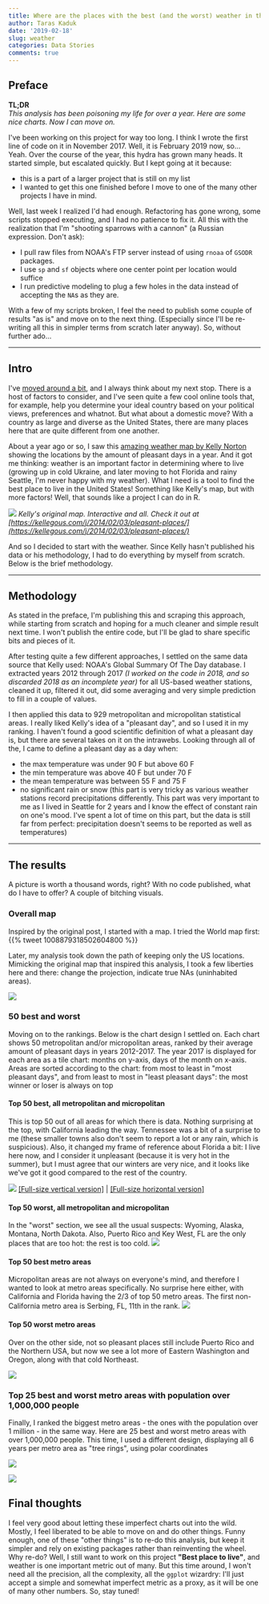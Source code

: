 ```yaml
---
title: Where are the places with the best (and the worst) weather in the United States
author: Taras Kaduk
date: '2019-02-18'
slug: weather
categories: Data Stories
comments: true
---
```


## Preface

**TL;DR**
<br>
*This analysis has been poisoning my life for over a year. Here are some nice charts. Now I can move on.*

I've been working on this project for way too long. I think I wrote the first line of code on it in November 2017. Well, it is February 2019 now, so... Yeah.
Over the course of the year, this hydra has grown many heads. It started simple, but escalated quickly. But I kept going at it because:

- this is a part of a larger project that is still on my list
- I wanted to get this one finished before I move to one of the many other projects I have in mind.

Well, last week I realized I'd had enough. Refactoring has gone wrong, some scripts stopped executing, and I had no patience to fix it. All this with the realization that I'm "shooting sparrows with a cannon" (a Russian expression. Don't ask): 

- I pull raw files from NOAA's FTP server instead of using `rnoaa` of `GSODR` packages.
- I use `sp` and `sf` objects where one center point per location would suffice
- I run predictive modeling to plug a few holes in the data instead of accepting the `NA`s as they are.

With a few of my scripts broken, I feel the need to publish some couple of results "as is" and move on to the next thing. (Especially since I'll be re-writing all this in simpler terms from scratch later anyway).
So, without further ado...

---

## Intro
I've [moved around a bit](https://taraskaduk.com/2017/11/26/pixel-maps/), and I always think about my next stop. There is a host of factors to consider, and I've seen quite a few cool online tools that, for example, help you determine your ideal country based on your political views, preferences and whatnot. But what about a domestic move? With a country as large and diverse as the United States, there are many places here that are quite different from one another.

About a year ago or so, I saw this [amazing weather map by Kelly Norton](https://kellegous.com/j/2014/02/03/pleasant-places/) showing the locations by the amount of pleasant days in a year. And it got me thinking: weather is an important factor in determining where to live (growing up in cold Ukraine, and later moving to hot Florida and rainy Seattle, I'm never happy with my weather). What I need is a tool to find the best place to live in the United States! Something like Kelly's map, but with more factors! Well, that sounds like a project I can do in R.

![](kellynorton.png)
*Kelly's original map. Interactive and all. Check it out at [https://kellegous.com/j/2014/02/03/pleasant-places/](https://kellegous.com/j/2014/02/03/pleasant-places/)*

And so I decided to start with the weather. Since Kelly hasn't published his data or his methodology, I had to do everything by myself from scratch. Below is the brief methodology.


---

## Methodology

As stated in the preface, I'm publishing this and scraping this approach, while starting from scratch and hoping for a much cleaner and simple result next time. I won't publish the entire code, but I'll be glad to share specific bits and pieces of it.

After testing quite a few different approaches, I settled on the same data source that Kelly used: NOAA's Global Summary Of The Day database. I extracted years 2012 through 2017 *(I worked on the code in 2018, and so discarded 2018 as an incomplete year)* for all US-based weather stations, cleaned it up, filtered it out, did some averaging and very simple prediction to fill in a couple of values.

I then applied this data to 929 metropolitan and micropolitan statistical areas.
I really liked Kelly's idea of a "pleasant day", and so I used it in my ranking. I haven't found a good scientific definition of what a pleasant day is, but there are several takes on it on the intrawebs. Looking through all of the, I came to define a pleasant day as a day when:

- the max temperature was under 90 F but above 60 F
- the min temperature was above 40 F but under 70 F
- the mean temperature was between 55 F and 75 F
- no significant rain or snow (this part is very tricky as various weather stations record precipitations differently. This part was very important to me as I lived in Seattle for 2 years and I know the effect of constant rain on one's mood. I've spent a lot of time on this part, but the data is still far from perfect: precipitation doesn't seems to be reported as well as temperatures)

---

## The results
A picture is worth a thousand words, right?
With no code published, what do I have to offer? A couple of bitching visuals.

### Overall map

Inspired by the original post, I started with a map. I tried the World map first:
{{% tweet 1008879318502604800 %}}

Later, my analysis took down the path of keeping only the US locations. Mimicking the original map that inspired this analysis, I took a few liberties here and there: change the projection, indicate true NAs (uninhabited areas).

![](map.png)
### 50 best and worst
Moving on to the rankings. Below is the chart design I settled on. Each chart shows 50 metropolitan and/or micropolitan areas, ranked by their average amount of pleasant days in years 2012-2017. The year 2017 is displayed for each area as a tile chart: months on y-axis, days of the month on x-axis. Areas are sorted according to the chart: from most to least in "most pleasant days", and from least to most in "least pleasant days": the most winner or loser is always on top

#### Top 50 best, all metropolitan and micropolitan

This is top 50 out of all areas for which there is data. Nothing surprising at the top, with California leading the way. Tennessee was a bit of a surprise to me (these smaller towns also don't seem to report a lot or any rain, which is suspicious). Also, it changed my frame of reference about Florida a bit: I live here now, and I consider it unpleasant (because it is very hot in the summer), but I must agree that our winters are very nice, and it looks like we've got it good compared to the rest of the country.

![](50_most_all_5_cols_.png) 
<a href="/posts/weather/50_most_all_5_cols_.png" target="_blank">[Full-size vertical version]</a> | <a href="/posts/weather/50_most_all_10_cols_.png" target="_blank">[Full-size horizontal version]</a> 

#### Top 50 worst, all metropolitan and micropolitan
In the "worst" section, we see all the usual suspects: Wyoming, Alaska, Montana, North Dakota. Also, Puerto Rico and Key West, FL are the only places that are too hot: the rest is too cold.
![](50_least_all_5_cols_.png)

#### Top 50 best metro areas

Micropolitan areas are not always on everyone's mind, and therefore I wanted to look at metro areas specifically.
No surprise here either, with California and Florida having the 2/3 of top 50 metro areas. The first non-California metro area is Serbing, FL, 11th in the rank.
![](50_most_M1_5_cols_.png)

#### Top 50 worst metro areas
Over on the other side, not so pleasant places still include Puerto Rico and the Northern USA, but now we see a lot more of Eastern Washington and Oregon, along with that cold Northeast.

![](50_least_M1_5_cols_.png)

### Top 25 best and worst metro areas with population over 1,000,000 people

Finally, I ranked the biggest metro areas  - the ones with the population over 1 million - in the same way.
Here are 25 best and worst metro areas with over 1,000,000 people. This time, I used a different design, displaying all 6 years per metro area as "tree rings", using polar coordinates 

![](25_most_1000_polar_.png)

![](25_least_1000_polar_.png)

## Final thoughts

I feel very good about letting these imperfect charts out into the wild. Mostly, I feel liberated to be able to move on and do other things. Funny enough, one of these "other things" is to re-do this analysis, but keep it simpler and rely on existing packages rather than reinventing the wheel. Why re-do? Well, I still want to work on this project **"Best place to live"**, and weather is one important metric out of many. But this time around, I won't need all the precision, all the complexity, all the `ggplot` wizardry: I'll just accept a simple and somewhat imperfect metric as a proxy, as it will be one of many other numbers. So, stay tuned!